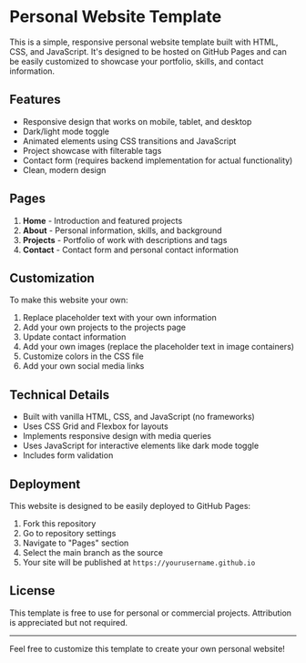 # Personal Website Template

This is a simple, responsive personal website template built with HTML, CSS, and JavaScript. It's designed to be hosted on GitHub Pages and can be easily customized to showcase your portfolio, skills, and contact information.

## Features

- Responsive design that works on mobile, tablet, and desktop
- Dark/light mode toggle
- Animated elements using CSS transitions and JavaScript
- Project showcase with filterable tags
- Contact form (requires backend implementation for actual functionality)
- Clean, modern design

## Pages

1. **Home** - Introduction and featured projects
2. **About** - Personal information, skills, and background
3. **Projects** - Portfolio of work with descriptions and tags
4. **Contact** - Contact form and personal contact information

## Customization

To make this website your own:

1. Replace placeholder text with your own information
2. Add your own projects to the projects page
3. Update contact information
4. Add your own images (replace the placeholder text in image containers)
5. Customize colors in the CSS file
6. Add your own social media links

## Technical Details

- Built with vanilla HTML, CSS, and JavaScript (no frameworks)
- Uses CSS Grid and Flexbox for layouts
- Implements responsive design with media queries
- Uses JavaScript for interactive elements like dark mode toggle
- Includes form validation

## Deployment

This website is designed to be easily deployed to GitHub Pages:

1. Fork this repository
2. Go to repository settings
3. Navigate to "Pages" section
4. Select the main branch as the source
5. Your site will be published at `https://yourusername.github.io`

## License

This template is free to use for personal or commercial projects. Attribution is appreciated but not required.

---

Feel free to customize this template to create your own personal website!